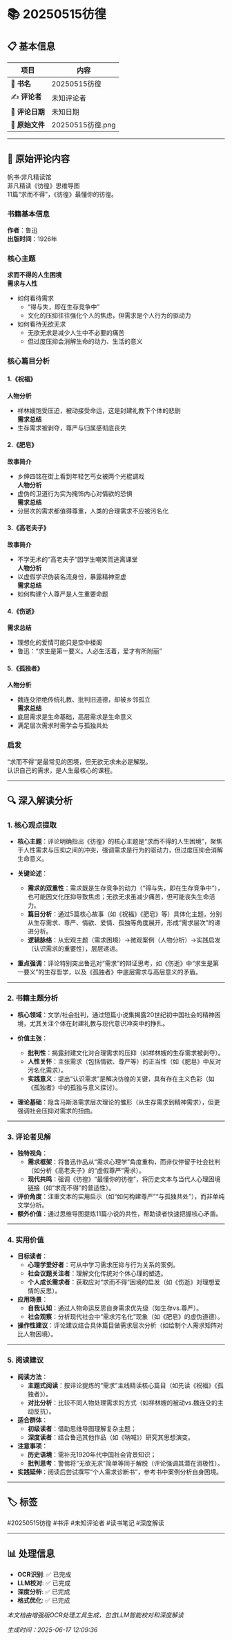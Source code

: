 # 📚 20250515彷徨

## 📋 基本信息

| 项目 | 内容 |
|------|------|
| 📖 **书名** | 20250515彷徨 |
| ✍️ **评论者** | 未知评论者 |
| 📅 **评论日期** | 未知日期 |
| 📄 **原始文件** | 20250515彷徨.png |

---

## 📝 原始评论内容

帆书·非凡精读馆  
非凡精读《彷徨》思维导图  
11篇“求而不得”，《彷徨》最懂你的彷徨。  

### 书籍基本信息  
**作者**：鲁迅  
**出版时间**：1926年  

### 核心主题  
**求而不得的人生困境**  
**需求与人性**  
- 如何看待需求  
  - “得与失，即在生存竞争中”  
  - 文化的压抑往往强化个人的焦虑，但需求是个人行为的驱动力  
- 如何看待无欲无求  
  - 无欲无求是减少人生中不必要的痛苦  
  - 但过度压抑会消解生命的动力、生活的意义  

### 核心篇目分析  
#### 1.《祝福》  
**人物分析**  
- 祥林嫂饱受压迫，被动接受命运，这是封建礼教下个体的悲剧  
**需求总结**  
- 生存需求被剥夺，尊严与归属感彻底丧失  

#### 2.《肥皂》  
**故事简介**  
- 乡绅四铭在街上看到年轻乞丐女被两个光棍调戏  
**人物分析**  
- 虚伪的卫道行为实为掩饰内心对情欲的恐惧  
**需求总结**  
- 分层次的需求都值得尊重，人类的合理需求不应被污名化  

#### 3.《高老夫子》  
**故事简介**  
- 不学无术的“高老夫子”因学生嘲笑而逃离课堂  
**人物分析**  
- 以虚假学识伪装名流身份，暴露精神空虚  
**需求总结**  
- 如何构建个人尊严是人生重要命题  

#### 4.《伤逝》  
**需求总结**  
- 理想化的爱情可能只是空中楼阁  
- 鲁迅：“求生是第一要义。人必生活着，爱才有所附丽”  

#### 5.《孤独者》  
**人物分析**  
- 魏连殳拒绝传统礼教、批判旧道德，却被乡邻孤立  
**需求总结**  
- 底层需求是生命基础，高层需求是生命意义  
- 满足层次需求时需学会与孤独共处  

### 启发  
“求而不得”是最常见的困境，但无欲无求未必是解脱。  
认识自己的需求，是人生最核心的课程。

---

## 🔍 深入解读分析

### 1. **核心观点提取**

- **核心主题**：评论明确指出《彷徨》的核心主题是“求而不得的人生困境”，聚焦于人性需求与压抑之间的冲突，强调需求是行为的驱动力，但过度压抑会消解生命意义。
- **关键论述**：
  - **需求的双重性**：需求既是生存竞争的动力（“得与失，即在生存竞争中”），也可能因文化压抑导致焦虑；无欲无求虽减少痛苦，但可能丧失生命活力。
  - **篇目分析**：通过5篇核心故事（如《祝福》《肥皂》等）具体化主题，分别从生存需求、尊严、情欲、爱情、孤独等角度展开，形成“需求层次”的递进分析。
  - **逻辑脉络**：从宏观主题（需求困境）→微观案例（人物分析）→实践启发（认识需求的重要性），层层递进。

- **重点强调**：评论特别突出鲁迅对“需求”的辩证思考，如《伤逝》中“求生是第一要义”的生存哲学，以及《孤独者》中底层需求与高层意义的矛盾。

---

### 2. **书籍主题分析**

- **核心领域**：文学/社会批判，通过短篇小说集揭露20世纪初中国社会的精神困境，尤其关注个体在封建礼教与现代意识冲突中的挣扎。
- **价值主张**：
  - **批判性**：揭露封建文化对合理需求的压抑（如祥林嫂的生存需求被剥夺）。
  - **人性关怀**：主张需求（包括情欲、尊严等）的正当性（如《肥皂》中反对污名化需求）。
  - **实践意义**：提出“认识需求”是解决彷徨的关键，具有存在主义色彩（如《孤独者》中的孤独与意义探讨）。

- **理论基础**：隐含马斯洛需求层次理论的雏形（从生存需求到精神需求），但更强调社会压抑对需求的扭曲。

---

### 3. **评论者见解**

- **独特视角**：
  - **需求框架**：将鲁迅作品从“需求心理学”角度重构，而非仅停留于社会批判（如分析《高老夫子》的“虚假尊严”需求）。
  - **现代共鸣**：强调《彷徨》“最懂你的彷徨”，将历史文本与当代人心理困境链接（如“求而不得”的普适性）。
- **评价角度**：注重文本的实用启示（如“如何构建尊严”“与孤独共处”），而非单纯文学分析。
- **额外价值**：通过思维导图提炼11篇小说的共性，帮助读者快速把握核心矛盾。

---

### 4. **实用价值**

- **目标读者**：
  - **心理学爱好者**：可从中学习需求压抑与行为关系的案例。
  - **社会议题关注者**：理解文化传统对个体心理的塑造。
  - **个人成长需求者**：获取应对“求而不得”困境的启发（如《伤逝》对理想爱情的反思）。
- **应用场景**：
  - **自我认知**：通过人物命运反思自身需求优先级（如生存vs.尊严）。
  - **社会观察**：分析现代社会中“需求污名化”现象（如《肥皂》的虚伪道德）。
- **操作性建议**：评论建议结合具体篇目做需求层次分析（如绘制个人需求矩阵对比人物困境）。

---

### 5. **阅读建议**

- **阅读方法**：
  - **主题式阅读**：按评论提炼的“需求”主线精读核心篇目（如先读《祝福》《孤独者》）。
  - **对比分析**：比较不同人物处理需求的方式（如祥林嫂的被动vs.魏连殳的主动反抗）。
- **适合群体**：
  - **初级读者**：借助思维导图理解复杂主题；
  - **深度读者**：结合鲁迅其他作品（如《呐喊》）研究其思想演变。
- **注意事项**：
  - **历史语境**：需补充1920年代中国社会背景知识；
  - **批判思考**：警惕将“无欲无求”简单等同于解脱（评论强调其潜在消极性）。
- **实践延伸**：阅读后尝试撰写“个人需求诊断书”，参考书中案例分析自身困境。

---

## 🏷️ 标签

#20250515彷徨 #书评 #未知评论者 #读书笔记 #深度解读

---

## 📊 处理信息

- **OCR识别**: ✅ 已完成
- **LLM校对**: ✅ 已完成  
- **深度分析**: ✅ 已完成
- **格式优化**: ✅ 已完成

*本文档由增强版OCR处理工具生成，包含LLM智能校对和深度解读*

*生成时间：2025-06-17 12:09:36*
